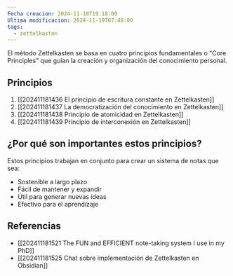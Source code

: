 ```yaml
---
Fecha creacion: 2024-11-18T19:18:00
Ultima modificacion: 2024-11-19T07:48:00
tags:
  - zettelkasten
---
```

El método Zettelkasten se basa en cuatro principios fundamentales o "Core Principles" que guían la creación y organización del conocimiento personal.

## Principios

1. [[202411181436 El principio de escritura constante en Zettelkasten]]
2. [[202411181437 La democratización del conocimiento en Zettelkasten]]
3. [[202411181438 Principio de atomicidad en Zettelkasten]]
4. [[202411181439 Principio de interconexión en Zettelkasten]]

## ¿Por qué son importantes estos principios?

Estos principios trabajan en conjunto para crear un sistema de notas que sea:
- Sostenible a largo plazo
- Fácil de mantener y expandir
- Útil para generar nuevas ideas
- Efectivo para el aprendizaje

## Referencias
- [[202411181521 The FUN and EFFICIENT note-taking system I use in my PhD]]
- [[202411181525 Chat sobre implementación de Zettelkasten en Obsidian]]


